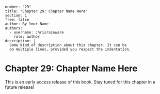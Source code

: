 ```metadata
number: "29"
title: "Chapter 29: Chapter Name Here"
section: 1
free: false
author: By Your Name
authors:
  - username: chrisrazeware
    role: author
description: |
  Some kind of description about this chapter. It can be
  on multiple lines, provided you respect the indentation.
```

# Chapter 29: Chapter Name Here

This is an early access release of this book. Stay tuned for this chapter in a future release!
